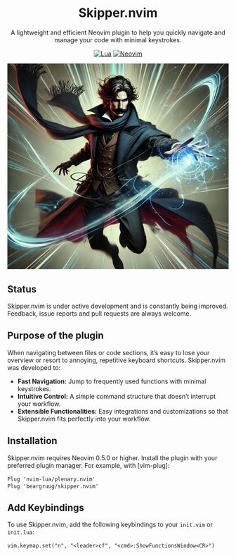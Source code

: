 <div align="center">

# Skipper.nvim

A lightweight and efficient Neovim plugin to help you quickly navigate and manage your code with minimal keystrokes.

[![Lua](https://img.shields.io/badge/Lua-blue.svg?style=for-the-badge&logo=lua)](http://www.lua.org)
[![Neovim](https://img.shields.io/badge/Neovim%200.5+-green.svg?style=for-the-badge&logo=neovim)](https://neovim.io)

</div>

![Skipper](skipper.jpeg)

## Status

Skipper.nvim is under active development and is constantly being improved. Feedback, issue reports and pull requests are always welcome.

## Purpose of the plugin

When navigating between files or code sections, it’s easy to lose your overview or resort to annoying, repetitive keyboard shortcuts. Skipper.nvim was developed to:

- **Fast Navigation:** Jump to frequently used functions with minimal keystrokes.
- **Intuitive Control:** A simple command structure that doesn’t interrupt your workflow.
- **Extensible Functionalities:** Easy integrations and customizations so that Skipper.nvim fits perfectly into your workflow.

## Installation

Skipper.nvim requires Neovim 0.5.0 or higher. Install the plugin with your preferred plugin manager. For example, with [vim-plug]:

```viml
Plug 'nvim-lua/plenary.nvim'
Plug 'beargruug/skipper.nvim'
```

## Add Keybindings

To use Skipper.nvim, add the following keybindings to your `init.vim` or `init.lua`:

```viml
vim.keymap.set("n", "<leader>cf", "<cmd>:ShowFunctionsWindow<CR>")
```


